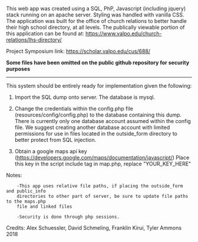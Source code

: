 
This web app was created using a SQL, PhP, Javascript (including jquery) stack 
running on an apache server. Styling was handled with vanilla CSS. The application 
was built for the office of church relations to better handle their high school
directory, at all levels. The publically viewable portion of this application can 
be found at: https://www.valpo.edu/church-relations/lhs-directory/

Project Symposium link: https://scholar.valpo.edu/cus/688/



**Some files have been omitted on the public github repository for security purposes**

----------------------------------------------------------------------------------
 
This system should be entirely ready for implementation given the following:

1. Import the SQL dump onto server. The database is mysql.

2. Change the credentials within the config.php file (resources/config/config.php)
to the database containing this dump. There is currently only one database account
assumed within the config file. We suggest creating another database account with
limited permissions for use in files located in the outside_form directory to
better protect from SQL injection.

3. Obtain a google maps api key (https://developers.google.com/maps/documentation/javascript/)
Place this key in the script include tag in map.php, replace "YOUR_KEY_HERE"

Notes:

		-This app uses relative file paths, if placing the outside_form and public_info
		directories to other part of server, be sure to update file paths to the maps.php
		file and linked files

		-Security is done through php sessions. 

Credits: Alex Schuessler, David Schmeling, Franklin Kirui, Tyler Ammons 2018